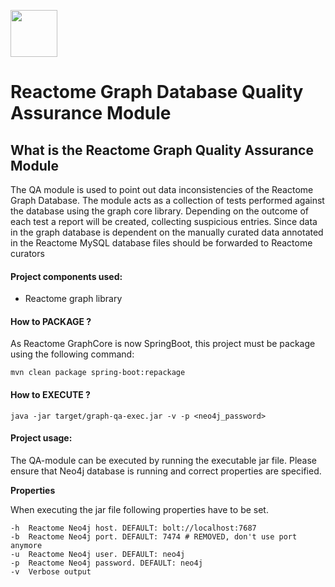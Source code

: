 [<img src=https://user-images.githubusercontent.com/6883670/31999264-976dfb86-b98a-11e7-9432-0316345a72ea.png height=75 />](https://reactome.org)

# Reactome Graph Database Quality Assurance Module

## What is the Reactome Graph Quality Assurance Module

The QA module is used to point out data inconsistencies of the Reactome Graph Database. The module acts as a collection of tests performed against the database using the graph core library. Depending on the outcome of each test a report will be created, collecting suspicious entries. Since data in the graph database is dependent on the manually curated data annotated in the Reactome MySQL database files should be forwarded to Reactome curators 

#### Project components used:

* Reactome graph library 


#### How to PACKAGE ?

As Reactome GraphCore is now SpringBoot, this project must be package using the following command:

```console
mvn clean package spring-boot:repackage
```


#### How to EXECUTE ?

```console
java -jar target/graph-qa-exec.jar -v -p <neo4j_password>
```

#### Project usage: 

The QA-module can be executed by running the executable jar file. Please ensure that Neo4j database is running and correct properties are specified.

**Properties**

When executing the jar file following properties have to be set.

    -h  Reactome Neo4j host. DEFAULT: bolt://localhost:7687
    -b  Reactome Neo4j port. DEFAULT: 7474 # REMOVED, don't use port anymore
    -u  Reactome Neo4j user. DEFAULT: neo4j
    -p  Reactome Neo4j password. DEFAULT: neo4j
    -v  Verbose output 
